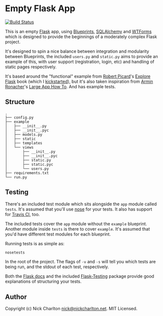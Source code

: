 # Empty Flask App

[![Build Status](https://travis-ci.org/nickcharlton/empty-flask-app.svg?branch=master)](https://travis-ci.org/nickcharlton/empty-flask-app)

This is an empty [Flask][] app, using [Blueprints][], [SQLAlchemy][] and
[WTForms][] which is designed to provide the beginnings of a moderately
complex Flask project.

It's designed to spin a nice balance between integration and modularity between
Blueprints, the included `users.py` and `static.py` aims to provide an example
of this, with user support (registration, login, etc) and handling of static
pages respectively.

It's based around the "functional" example from [Robert Picard][]'s
[Explore Flask][] book (which I [kickstarted][]), but it's also taken
inspiration from [Armin Ronacher][]'s [Large App How To][]. And has example
tests.

## Structure

```
.
├── config.py
├── example
│   ├── __init__.py
│   ├── __init__.pyc
│   ├── models.py
│   ├── static
│   ├── templates
│   └── views
│       ├── __init__.py
│       ├── __init__.pyc
│       ├── static.py
│       ├── static.pyc
│       └── users.py
├── requirements.txt
└── run.py
```

## Testing

There's an included test module which sits alongside the `app` module called
`tests`. It's assumed that you'll use [nose][] for your tests. It also has
support for [Travis CI][], too.

The included tests cover the `app` module without the `example` blueprint.
Another module inside `tests` is there to cover `example`. It's assumed that
you'd have different test modules for each blueprint.

Running tests is as simple as:

```sh
nosetests
```

In the root of the project. The flags of `-v` and `-s` will tell you which
tests are being run, and the stdout of each test, respectively.

Both the [Flask docs][] and the included [Flask-Testing][] package provide
good explanations of structuring your tests.

## Author

Copyright (c) Nick Charlton <nick@nickcharlton.net>. MIT Licensed.

[Flask]: http://flask.pocoo.org/
[Blueprints]: http://flask.pocoo.org/docs/blueprints/
[SQLAlchemy]: http://www.sqlalchemy.org/
[WTForms]: http://wtforms.readthedocs.org/en/latest/
[Robert Picard]: http://robert.io/
[Explore Flask]: http://exploreflask.com/
[kickstarted]: https://www.kickstarter.com/projects/1223051718/practical-flask-book-project
[Armin Ronacher]: https://github.com/mitsuhiko
[Large App How To]: https://github.com/mitsuhiko/flask/wiki/Large-app-how-to
[nose]: https://nose.readthedocs.org/en/latest/
[Travis CI]: https://travis-ci.org/
[Flask docs]: http://flask.pocoo.org/docs/testing/
[Flask-Testing]: https://pythonhosted.org/Flask-Testing/
